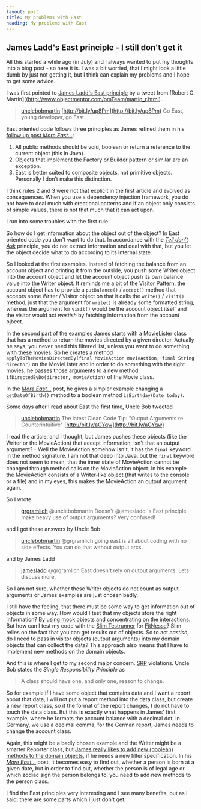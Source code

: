 ```yaml
---
layout: post
title: My problems with East
heading: My problems with East
---
```

James Ladd's East principle - I still don't get it
--------------------------------------------------
All this started a while ago (in July) and I always wanted to put my thoughts into a
blog post - so here it is. I was a bit worried, that I might look a little dumb by just
not getting it, but I think can explain my problems and I hope to get some advice.

I was first pointed to [James Ladd's East principle](http://jamesladdcode.com/?p=12)
by a tweet from [Robert C. Martin]((http://www.objectmentor.com/omTeam/martin_r.html).

> [unclebobmartin](http://twitter.com/unclebobmartin) [http://bit.ly/up8Pm](http://bit.ly/up8Pm)
> Go East, young developer, go East.

East oriented code follows three principles as James refined them in his
[follow up post *More East...*](http://jamesladdcode.com/?p=302):

1. All public methods should be void, boolean or return a reference to the current object (this in Java).
2. Objects that implement the Factory or Builder pattern or similar are an exception.
3. East is better suited to composite objects, not primitive objects. Personally I don’t make this distinction.

I think rules 2 and 3 were not that explicit in the first article and evolved as consequences. When you use 
a dependency injection framework, you do not have to deal much with creational patterns and if an object only
consists of simple values, there is not that much that it can act upon.

I run into some troubles with the first rule.

So how do I get information about the object out of the object? In East oriented code you don't want to do that.
In accordance with the [*Tell don't Ask*](http://www.pragprog.com/articles/tell-dont-ask) principle, you do not
extract information and deal with that, but you let the object decide what to do according to its internal state.

So I looked at the first examples. Instead of fetching the balance from an account object and printing it from
the outside, you push some Writer object into the account object and let the account object push its own balance
value into the Writer object. It reminds me a bit of the 
[Visitor Pattern](http://en.wikipedia.org/wiki/Visitor_pattern), the account object has to provide a
`putBalance()` / `accept()` method that accepts some Writer / Visitor object on that it calls the 
`write()` / `visit()` method, just that the argument for `write()` is already some formatted string, whereas the
argument for `visit()` would be the account object itself and the visitor would act *westish* by fetching
information from the account ojbect.

In the second part of the examples 
James starts with a MovieLister class that has a method to return the movies directed by
a given director. Actually he says, you never need this filtered list, unless you want to
do something with these movies. So he creates a method 
`applyToTheMoviesDirectedBy(final MovieAction movieAction, final String director)` on the MovieLister
and in order to do something with the right movies, he passes those arguments to a new method 
`ifDirectedByDo(director, movieAction)` of the Movie class.

In the [*More East...*](http://jamesladdcode.com/?p=302) post, he gives a simpler example
changing a `getDateOfBirth()` method to a boolean method `isBirthday(Date today)`.

Some days after I read about East the first time, Uncle Bob tweeted

> [unclebobmartin](http://twitter.com/unclebobmartin) The latest Clean Code Tip: "Output Arguments re Counterintuitive"
> [http://bit.ly/aGYqw](http://bit.ly/aGYqw)

I read the article, and I thought, but James pushes these objects (like the Writer or the MovieAction)
that accept information, isn't that an output argument? - Well the MovieAction somehow isn't,
it has the `final` keyword in the method signature. I am not that deep into Java, but the `final`
keyword does not seem to mean, that the inner state of MovieAction cannot be changed through method
calls on the MovieAction object.
In his example the MovieAction consists of a Writer-like object (that writes to the console or a file)
and in my eyes, this makes the MovieAction an output argument again.

So I wrote
> [grgramlich](http://twitter.com/grgramlich) @unclebobmartin Doesn't @jamesladd 's East 
> principle make heavy use of output arguments? Very confused!

and I got these answers by Uncle Bob

> [unclebobmartin](http://twitter.com/unclebobmartin) @grgramlich going east is all about coding
> with no side effects. You can do that without output arcs.

and by James Ladd

> [jamesladd](http://twitter.com/jamesladd) @grgramlich East doesn't rely on output arguments. Lets discuss more.

So I am not sure, whether these Writer objects do not count as output arguments or James examples are just chosen badly.

I still have the feeling, that there must be some way to get information out of objects in some way.
How would I test that my objects store the right information?
[By using mock objects and concentrating on the interactions.](http://blog.typemock.com/2009/09/testability-of-east-oriented-code.html)
But how can I test my code with the [Slim Testrunner](http://fitnesse.org/FitNesse.UserGuide.SliM) for
[FitNesse](http://fitnesse.org/)? Slim relies on the fact that you can get results out of objects.
So to act *eastish*, do I need to pass in visitor objects (output arguments) into
my domain objects that can collect the data?
This approach also means that I have to implement new methods on the domain objects.

And this is where I get to my second major concern.
[SRP](http://en.wikipedia.org/wiki/Single_responsibility_principle) violations.
Uncle Bob states the *Single Responsibility Principle* as
> A class should have one, and only one, reason to change.

So for example if I have some object that contains data and I want a report about that data, I will not put
a report method into the data class, but create a new report class, so if the format of the report changes,
I do not have to touch the data class. But this is exactly what happens in James' first example, where he formats
the account balance with a decimal dot. In Germany, we use a decimal comma, for the German report, James needs
to change the account class.

Again, this might be a badly chosen example and the Writer might be a smarter Reporter class, but 
[James really likes to add new (boolean) methods to the domain objects](http://jamesladdcode.com/?p=301),
if he needs a new filter specification.
In his [*More East...*](http://jamesladdcode.com/?p=302) post, it becomes easy to find out, whether a 
person is born at a given date, but in order to find out, whether the person is of legal age or which 
zodiac sign the person belongs to, you need to add new methods to the person class.

I find the East principles very interesting and I see many benefits, but as I said, there are some
parts which I just don't get.


